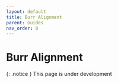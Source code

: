 ```yaml
---
layout: default
title: Burr Alignment
parent: Guides
nav_order: 8
---
```


# Burr Alignment

{: .notice }
This page is under development
